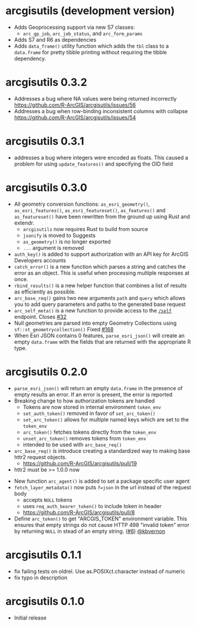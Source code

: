 # arcgisutils (development version)

- Adds Geoprocessing support via new S7 classes:
  - `arc_gp_job`, `arc_job_status`, and `arc_form_params`
- Adds S7 and R6 as dependencies
- Adds `data_frame()` utility function which adds the `tbl` class to a `data.frame` for pretty tibble printing without requiring the tibble dependency.

# arcgisutils 0.3.2

- Addresses a bug where NA values were being returned incorrectly <https://github.com/R-ArcGIS/arcgisutils/issues/56>
- Addresses a bug when row-binding inconsistent columns with collapse <https://github.com/R-ArcGIS/arcgisutils/issues/54>

# arcgisutils 0.3.1

- addresses a bug where integers were encoded as floats. This caused a problem for using `update_features()` and specifying the OID field

# arcgisutils 0.3.0

- All geometry conversion functions: `as_esri_geometry()`, `as_esri_features()`, `as_esri_featureset()`, `as_features()` and `as_featureset()` have been rewritten from the ground up using Rust and extendr. 
  - `arcgisutils` now requires Rust to build from source
  - `jsonify` is moved to Suggests
  - `as_geometry()` is no longer exported
  - `...` argument is removed
- `auth_key()` is added to support authorization with an API key for ArcGIS Developers accounts
- `catch_error()` is a new function which parses a string and catches the error as an object. This is useful when processing multiple responses at once. 
- `rbind_results()` is a new helper function that combines a list of results as efficiently as possible.
- `arc_base_req()` gains two new arguments `path` and `query` which allows you to add query parameters and paths to the generated base request
- `arc_self_meta()` is a new function to provide access to the [`/self`](https://developers.arcgis.com/rest/users-groups-and-items/portal-self.htm) endpoint. Closes [#32](https://github.com/R-ArcGIS/arcgisutils/issues/32)
- Null geometries are parsed into empty Geometry Collections using `sf::st_geometrycollection()` Fixed [#168](https://github.com/R-ArcGIS/arcgislayers/issues/168)
- When Esri JSON contains 0 features, `parse_esri_json()` will create an empty `data.frame` with the fields that are returned with the appropriate R type.


# arcgisutils 0.2.0

- `parse_esri_json()` will return an empty `data.frame` in the presence of empty results an error. If an error is present, the error is reported
- Breaking change to how authorization tokens are handled
  - Tokens are now stored in internal environment `token_env`
  - `set_auth_token()` removed in favor of `set_arc_token()` 
  - `set_arc_token()` allows for multiple named keys which are set to the `token_env`
  - `arc_token()` fetches tokens directly from the `token_env` 
  - `unset_arc_token()` removes tokens from `token_env`
  - intended to be used with `arc_base_req()` 
- `arc_base_req()` is introduce creating a standardized way to making base httr2 request objects. 
  - <https://github.com/R-ArcGIS/arcgisutils/pull/19>
- httr2 must be >= 1.0.0 now
* New function `arc_agent()` is added to set a package specific user agent 
* `fetch_layer_metadata()` now puts `f=json` in the url instead of the request body
  - accepts `NULL` tokens 
  - uses `req_auth_bearer_token()` to include token in header
  - <https://github.com/R-ArcGIS/arcgisutils/pull/8>
* Define `arc_token()` to get "ARCGIS_TOKEN" environment variable. This ensures that empty strings do not cause HTTP 498 "invalid token" error by returning `NULL` in stead of an empty string. ([#6](https://github.com/R-ArcGIS/arcgisutils/pull/6)) [@kbvernon](https://github.com/kbvernon)

# arcgisutils 0.1.1

* fix failing tests on oldrel. Use as.POSIXct.character instead of numeric
* fix typo in description 

# arcgisutils 0.1.0

* Initial release
